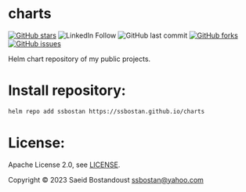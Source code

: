 # charts

[![GitHub stars](https://img.shields.io/github/stars/ssbostan/charts)](https://github.com/ssbostan/charts/stargazers)
![LinkedIn Follow](https://shields.io/badge/style-ssbostan-black?logo=linkedin&label=LinkedIn&link=https://www.linkedin.com/in/ssbostan)
![GitHub last commit](https://img.shields.io/github/last-commit/ssbostan/charts)
[![GitHub forks](https://img.shields.io/github/forks/ssbostan/charts)](https://github.com/ssbostan/charts/network)
[![GitHub issues](https://img.shields.io/github/issues/ssbostan/charts)](https://github.com/ssbostan/charts/issues)

Helm chart repository of my public projects.

# Install repository:

```bash
helm repo add ssbostan https://ssbostan.github.io/charts
```

# License:

Apache License 2.0, see [LICENSE](./LICENSE).

Copyright &copy; 2023 Saeid Bostandoust <ssbostan@yahoo.com>
